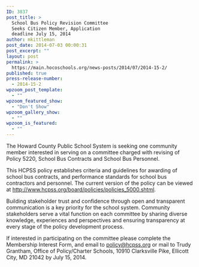 ```yaml
---
ID: 3837
post_title: >
  School Bus Policy Revision Committee
  Seeks Citizen Member, Application
  deadline July 15, 2014
author: mkittleman
post_date: 2014-07-03 00:00:31
post_excerpt: ""
layout: post
permalink: >
  https://main.hocoschools.org/news-posts/2014/07/2014-15-2/
published: true
press-release-number:
  - 2014-15-2
wpzoom_post_template:
  - ""
wpzoom_featured_show:
  - "Don't Show"
wpzoom_gallery_show:
  - ""
wpzoom_is_featured:
  - ""
---
```

The Howard County Public School System is seeking one community member interested in serving on a committee charged with revising of Policy 5220, School Bus Contracts and School Bus Personnel.

This HCPSS policy establishes criteria and guidelines for awarding of school bus contracts, and performance standards for school bus contractors and personnel. The current version of the policy can be viewed at http://www.hcpss.org/board/policies/policies_5000.shtml.

Building stakeholder trust and confidence through open and transparent communication is a key priority for the school system. Community stakeholders serve a vital function on each committee by sharing diverse knowledge, experiences and perspectives and ensuring transparency at every stage of the policy development process.

If interested in participating on the committee please complete the Membership Interest Form, and email to policy@hcpss.org or mail to Trudy Grantham, Office of Policy/Charter Schools, 10910 Clarksville Pike, Ellicott City, MD 21042 by July 15, 2014.